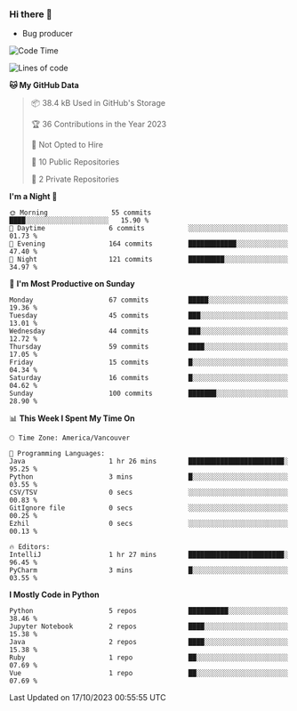 ### Hi there 👋
* Bug producer
<!--START_SECTION:waka-->
![Code Time](http://img.shields.io/badge/Code%20Time-931%20hrs%2035%20mins-blue)

![Lines of code](https://img.shields.io/badge/From%20Hello%20World%20I%27ve%20Written-80.9%20thousand%20lines%20of%20code-blue)

**🐱 My GitHub Data** 

> 📦 38.4 kB Used in GitHub's Storage 
 > 
> 🏆 36 Contributions in the Year 2023
 > 
> 🚫 Not Opted to Hire
 > 
> 📜 10 Public Repositories 
 > 
> 🔑 2 Private Repositories 
 > 
**I'm a Night 🦉** 

```text
🌞 Morning                55 commits          ████░░░░░░░░░░░░░░░░░░░░░   15.90 % 
🌆 Daytime                6 commits           ░░░░░░░░░░░░░░░░░░░░░░░░░   01.73 % 
🌃 Evening                164 commits         ████████████░░░░░░░░░░░░░   47.40 % 
🌙 Night                  121 commits         █████████░░░░░░░░░░░░░░░░   34.97 % 
```
📅 **I'm Most Productive on Sunday** 

```text
Monday                   67 commits          █████░░░░░░░░░░░░░░░░░░░░   19.36 % 
Tuesday                  45 commits          ███░░░░░░░░░░░░░░░░░░░░░░   13.01 % 
Wednesday                44 commits          ███░░░░░░░░░░░░░░░░░░░░░░   12.72 % 
Thursday                 59 commits          ████░░░░░░░░░░░░░░░░░░░░░   17.05 % 
Friday                   15 commits          █░░░░░░░░░░░░░░░░░░░░░░░░   04.34 % 
Saturday                 16 commits          █░░░░░░░░░░░░░░░░░░░░░░░░   04.62 % 
Sunday                   100 commits         ███████░░░░░░░░░░░░░░░░░░   28.90 % 
```


📊 **This Week I Spent My Time On** 

```text
🕑︎ Time Zone: America/Vancouver

💬 Programming Languages: 
Java                     1 hr 26 mins        ████████████████████████░   95.25 % 
Python                   3 mins              █░░░░░░░░░░░░░░░░░░░░░░░░   03.55 % 
CSV/TSV                  0 secs              ░░░░░░░░░░░░░░░░░░░░░░░░░   00.83 % 
GitIgnore file           0 secs              ░░░░░░░░░░░░░░░░░░░░░░░░░   00.25 % 
Ezhil                    0 secs              ░░░░░░░░░░░░░░░░░░░░░░░░░   00.13 % 

🔥 Editors: 
IntelliJ                 1 hr 27 mins        ████████████████████████░   96.45 % 
PyCharm                  3 mins              █░░░░░░░░░░░░░░░░░░░░░░░░   03.55 % 
```

**I Mostly Code in Python** 

```text
Python                   5 repos             ██████████░░░░░░░░░░░░░░░   38.46 % 
Jupyter Notebook         2 repos             ████░░░░░░░░░░░░░░░░░░░░░   15.38 % 
Java                     2 repos             ████░░░░░░░░░░░░░░░░░░░░░   15.38 % 
Ruby                     1 repo              ██░░░░░░░░░░░░░░░░░░░░░░░   07.69 % 
Vue                      1 repo              ██░░░░░░░░░░░░░░░░░░░░░░░   07.69 % 
```




 Last Updated on 17/10/2023 00:55:55 UTC
<!--END_SECTION:waka-->
